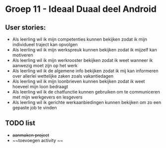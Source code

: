 # Groep 11 - Ideaal Duaal deel Android

## User stories:
* Als leerling wil ik mijn competenties kunnen bekijken zodat ik mijn individueel traject kan opvolgen
* Als leerling wil ik mijn werkspreuk kunnen bekijken zodat ik mijzelf kan motiveren
* Als leerling wil ik mijn werkrooster bekijken zodat ik weet wanneer ik aanwezig moet zijn op het werk
* Als leerling wil ik de algemene info bekijken zodat ik mij kan informeren over allerlei wettelijke zaken zoals vakantiedagen
* Als leerling wil ik mijn loonbrieven kunnen bekijken zodat ik weet hoeveel mijn loon bedraagt
* Als leerling wil ik de chatfunctie kunnen gebruiken om te communiceren met mijn werkgevers en lesgevers
* Als leerling wil ik gerichte werkaanbiedingen kunnen bekijken om zo een gepaste job te vinden

## TODO list
* ~~aanmaken project~~
* ~~toevoegen activity ~~
